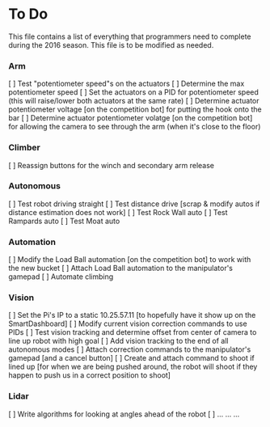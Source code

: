  # To Do
This file contains a list of everything that programmers need to complete during the 2016 season. This file is to be modified as needed.

### Arm
[ ] Test "potentiometer speed"s on the actuators
[ ] Determine the max potentiometer speed
[ ] Set the actuators on a PID for potentiometer speed (this will raise/lower both actuators at the same rate)
[ ] Determine actuator potentiometer voltage [on the competition bot] for putting the hook onto the bar
[ ] Determine actuator potentiometer volatge [on the competition bot] for allowing the camera to see through the arm (when it's close to the floor)

### Climber
[ ] Reassign buttons for the winch and secondary arm release

### Autonomous
[ ] Test robot driving straight
[ ] Test distance drive [scrap & modify autos if distance estimation does not work]
[ ] Test Rock Wall auto
[ ] Test Rampards auto
[ ] Test Moat auto

### Automation
[ ] Modify the Load Ball automation [on the competition bot] to work with the new bucket
[ ] Attach Load Ball automation to the manipulator's gamepad
[ ] Automate climbing

### Vision
[ ] Set the Pi's IP to a static 10.25.57.11 [to hopefully have it show up on the SmartDashboard]
[ ] Modify current vision correction commands to use PIDs
[ ] Test vision tracking and determine offset from center of camera to line up robot with high goal
[ ] Add vision tracking to the end of all autonomous modes
[ ] Attach correction commands to the manipulator's gamepad [and a cancel button]
[ ] Create and attach command to shoot if lined up [for when we are being pushed around, the robot will shoot if they happen to push us in a correct position to shoot]

### Lidar
[ ] Write algorithms for looking at angles ahead of the robot
[ ] ... ... ...
